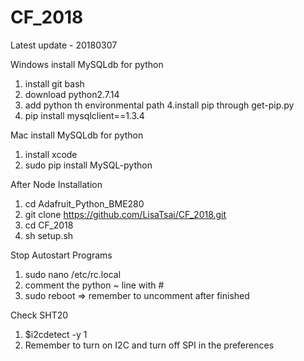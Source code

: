 # CF_2018

Latest update - 20180307

Windows install MySQLdb for python
1. install git bash
2. download python2.7.14
3. add python th environmental path
4.install pip through get-pip.py
5. pip install mysqlclient==1.3.4

Mac install MySQLdb for python
1. install xcode
2. sudo pip install MySQL-python

After Node Installation
1. cd Adafruit_Python_BME280
2. git clone https://github.com/LisaTsai/CF_2018.git
3. cd CF_2018
4. sh setup.sh

Stop Autostart Programs
1. sudo nano /etc/rc.local
2. comment the python ~ line with #
3. sudo reboot
=> remember to uncomment after finished

Check SHT20
1. $i2cdetect -y 1
2. Remember to turn on I2C and turn off SPI in the preferences
